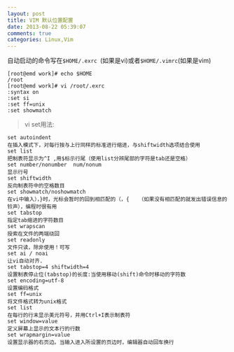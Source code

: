 ```yaml
---
layout: post
title: VIM 默认位置配置
date: 2013-08-22 05:39:07
comments: true
categories: Linux,Vim
---
```

自动启动的命令写在`$HOME/.exrc `(如果是vi)或者`$HOME/.vimrc`(如果是vim)

    [root@emd work]# echo $HOME
    /root
    [root@emd work]# vi /root/.exrc 
    :syntax on
    :set si
    :set ff=unix
    :set showmatch

> vi set用法:

    set autoindent     
    在插入模式下，对每行按与上行同样的标准进行缩进，与shiftwidth选项结合使用
    set list   
    把制表符显示为^I ,用$标示行尾（使用list分辨尾部的字符是tab还是空格）
    set number/nonumber  num/nonum
    显示行号
    set shiftwidth
    反向制表符中的空格数目
    set showmatch/noshowmatch
    在vi中输入），}时，光标会暂时的回到相匹配的（，{   （如果没有相匹配的就发出错误信息的铃声），编程时很有用
    set tabstop
    指定tab缩进的字符数目
    set wrapscan
    授索在文件的两端绕回
    set readonly
    文件只读，除非使用！可写
    set ai / noai
    让vi自动对齐.
    set tabstop=4 shiftwidth=4
    设置制表停止位(tabstop)的长度:当使用移动(shift)命令时移动的字符数
    set encoding=utf-8 
    设置编码格式
    set ff=unix 
    将文件格式转为unix格式
    set list 
    在每行的行末显示美元符号，并用Ctrl+I表示制表符 
    set window=value
    定义屏幕上显示的文本行的行数 
    set wrapmargin=value
    设置显示器的右页边。当输入进入所设置的页边时，编辑器自动回车换行 
